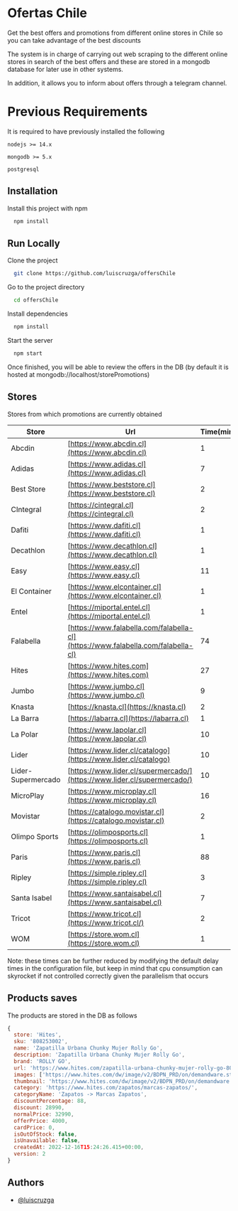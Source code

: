 
# Ofertas Chile

Get the best offers and promotions from different online stores in Chile so you can take advantage of the best discounts

The system is in charge of carrying out web scraping to the different online stores in search of the best offers and these are stored in a mongodb database for later use in other systems.

In addition, it allows you to inform about offers through a telegram channel.
# Previous Requirements

It is required to have previously installed the following

`nodejs >= 14.x`

`mongodb >= 5.x`

`postgresql`
## Installation

Install this project with npm

```bash
  npm install
```
    
## Run Locally

Clone the project

```bash
  git clone https://github.com/luiscruzga/offersChile
```

Go to the project directory

```bash
  cd offersChile
```

Install dependencies

```bash
  npm install
```

Start the server

```bash
  npm start
```

Once finished, you will be able to review the offers in the DB (by default it is hosted at mongodb://localhost/storePromotions)

## Stores
Stores from which promotions are currently obtained

| Store             | Url                                                                |Time(minutes)
| ----------------- | ------------------------------------------------------------------ |------------------- |
| Abcdin | [https://www.abcdin.cl](https://www.abcdin.cl) | 1 |
| Adidas | [https://www.adidas.cl](https://www.adidas.cl) | 7 |
| Best Store | [https://www.beststore.cl](https://www.beststore.cl) | 2 |
| CIntegral | [https://cintegral.cl](https://cintegral.cl) | 2 |
| Dafiti | [https://www.dafiti.cl](https://www.dafiti.cl) | 1 |
| Decathlon | [https://www.decathlon.cl](https://www.decathlon.cl) | 1 |
| Easy | [https://www.easy.cl](https://www.easy.cl) | 11 |
| El Container | [https://www.elcontainer.cl](https://www.elcontainer.cl) | 1 |
| Entel | [https://miportal.entel.cl](https://miportal.entel.cl) | 1 |
| Falabella | [https://www.falabella.com/falabella-cl](https://www.falabella.com/falabella-cl) | 74 |
| Hites | [https://www.hites.com](https://www.hites.com) | 27 |
| Jumbo | [https://www.jumbo.cl](https://www.jumbo.cl) | 9 |
| Knasta | [https://knasta.cl](https://knasta.cl) | 2 |
| La Barra | [https://labarra.cl](https://labarra.cl) | 1 |
| La Polar | [https://www.lapolar.cl](https://www.lapolar.cl) | 10 |
| Lider | [https://www.lider.cl/catalogo](https://www.lider.cl/catalogo) | 10 |
| Lider-Supermercado | [https://www.lider.cl/supermercado/](https://www.lider.cl/supermercado/) | 10 |
| MicroPlay | [https://www.microplay.cl](https://www.microplay.cl) | 16 |
| Movistar | [https://catalogo.movistar.cl](https://catalogo.movistar.cl) | 2 |
| Olimpo Sports | [https://olimposports.cl](https://olimposports.cl) | 1 |
| Paris | [https://www.paris.cl](https://www.paris.cl) | 88 |
| Ripley | [https://simple.ripley.cl](https://simple.ripley.cl) | 3 |
| Santa Isabel | [https://www.santaisabel.cl](https://www.santaisabel.cl) | 7 |
| Tricot | [https://www.tricot.cl](https://www.tricot.cl/) | 2 |
| WOM | [https://store.wom.cl](https://store.wom.cl) | 1 |

Note: these times can be further reduced by modifying the default delay times in the configuration file, but keep in mind that cpu consumption can skyrocket if not controlled correctly given the parallelism that occurs

## Products saves

The products are stored in the DB as follows

```js
{
  store: 'Hites',
  sku: '808253002',
  name: 'Zapatilla Urbana Chunky Mujer Rolly Go',
  description: 'Zapatilla Urbana Chunky Mujer Rolly Go',
  brand: 'ROLLY GO',
  url: 'https://www.hites.com/zapatilla-urbana-chunky-mujer-rolly-go-808253002.html',
  images: ['https://www.hites.com/dw/image/v2/BDPN_PRD/on/demandware.static/-/Sites-mastercatalog_HITES/default/dw9ec95f9c/images/original/calzado-mujer/808253001.jpg?sw=400&sh=400'],
  thumbnail: 'https://www.hites.com/dw/image/v2/BDPN_PRD/on/demandware.static/-/Sites-mastercatalog_HITES/default/dw9ec95f9c/images/original/calzado-mujer/808253001.jpg?sw=400&sh=400',
  category: 'https://www.hites.com/zapatos/marcas-zapatos/',
  categoryName: 'Zapatos -> Marcas Zapatos',
  discountPercentage: 88,
  discount: 28990,
  normalPrice: 32990,
  offerPrice: 4000,
  cardPrice: 0,
  isOutOfStock: false,
  isUnavailable: false,
  createdAt: 2022-12-16T15:24:26.415+00:00,
  version: 2
}
```

## Authors

- [@luiscruzga](https://www.github.com/luiscruzga)

